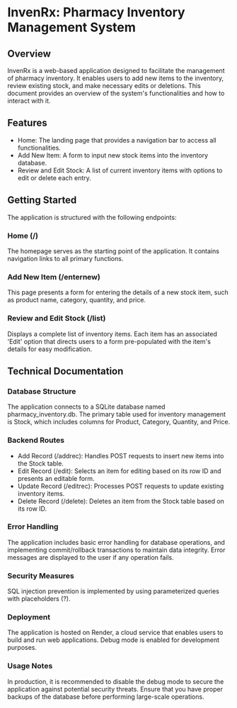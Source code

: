 # InvenRx: Pharmacy Inventory Management System

## Overview
InvenRx is a web-based application designed to facilitate the management of pharmacy inventory. It enables users to add new items to the inventory, review existing stock, and make necessary edits or deletions. This document provides an overview of the system's functionalities and how to interact with it.

## Features
* Home: The landing page that provides a navigation bar to access all functionalities.
* Add New Item: A form to input new stock items into the inventory database.
* Review and Edit Stock: A list of current inventory items with options to edit or delete each entry.

## Getting Started
The application is structured with the following endpoints:
### Home (/)
The homepage serves as the starting point of the application. It contains navigation links to all primary functions.

### Add New Item (/enternew)
This page presents a form for entering the details of a new stock item, such as product name, category, quantity, and price.

### Review and Edit Stock (/list)
Displays a complete list of inventory items. Each item has an associated 'Edit' option that directs users to a form pre-populated with the item's details for easy modification.

## Technical Documentation
### Database Structure
The application connects to a SQLite database named pharmacy_inventory.db. The primary table used for inventory management is Stock, which includes columns for Product, Category, Quantity, and Price.

### Backend Routes
* Add Record (/addrec): Handles POST requests to insert new items into the Stock table.
* Edit Record (/edit): Selects an item for editing based on its row ID and presents an editable form.
* Update Record (/editrec): Processes POST requests to update existing inventory items.
* Delete Record (/delete): Deletes an item from the Stock table based on its row ID.

### Error Handling
The application includes basic error handling for database operations, and implementing commit/rollback transactions to maintain data integrity. Error messages are displayed to the user if any operation fails.

### Security Measures
SQL injection prevention is implemented by using parameterized queries with placeholders (?).

### Deployment
The application is hosted on Render, a cloud service that enables users to build and run web applications. Debug mode is enabled for development purposes.

### Usage Notes
In production, it is recommended to disable the debug mode to secure the application against potential security threats. Ensure that you have proper backups of the database before performing large-scale operations.

